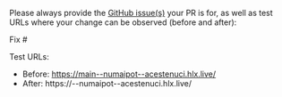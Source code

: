 Please always provide the [GitHub issue(s)](../issues) your PR is for, as well as test URLs where your change can be observed (before and after):

Fix #<gh-issue-id>

Test URLs:
- Before: https://main--numaipot--acestenuci.hlx.live/
- After: https://<branch>--numaipot--acestenuci.hlx.live/
